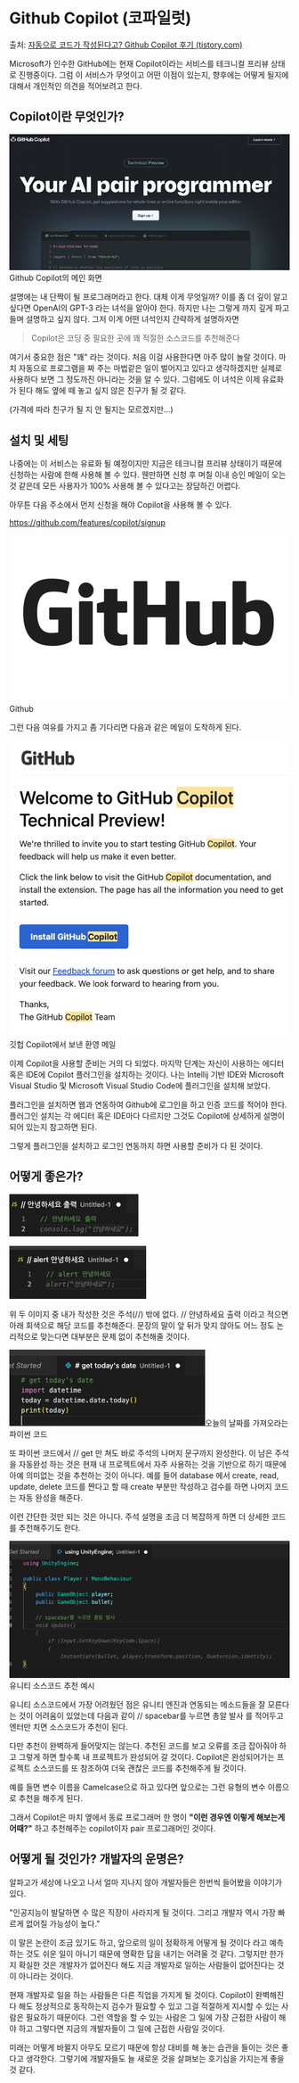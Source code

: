# Github Copilot (코파일럿)

출처: [자동으로 코드가 작성된다고? Github Copilot 후기 (tistory.com)](https://rodpold.tistory.com/16)



Microsoft가 인수한 GitHub에는 현재 Copilot이라는 서비스를 테크니컬 프리뷰 상태로 진행중이다. 그럼 이 서비스가 무엇이고 어떤 이점이 있는지, 향후에는 어떻게 될지에 대해서 개인적인 의견을 적어보려고 한다.

## Copilot이란 무엇인가?

![img](.\Images\Copilot_img_01.png)Github Copilot의 메인 화면

 

설명에는 내 단짝이 될 프로그래머라고 한다. 대체 이게 무엇일까? 이를 좀 더 깊이 알고 싶다면 OpenAI의 GPT-3 라는 녀석을 알아야 한다. 하지만 나는 그렇게 까지 깊게 파고들며 설명하고 싶지 않다. 그저 이게 어떤 녀석인지 간략하게 설명하자면

 

> Copilot은 코딩 중 필요한 곳에 꽤 적절한 소스코드를 추천해준다

 

 

여기서 중요한 점은 "꽤" 라는 것이다. 처음 이걸 사용한다면 아주 많이 놀랄 것이다. 마치 자동으로 프로그램을 짜 주는 마법같은 일이 벌어지고 있다고 생각하겠지만 실제로 사용하다 보면 그 정도까진 아니라는 것을 알 수 있다. 그럼에도 이 녀석은 이제 유료화가 된다 해도 옆에 떼 놓고 싶지 않은 친구가 될 것 같다.

(가격에 따라 친구가 될 지 안 될지는 모르겠지만...)



## 설치 및 세팅

나중에는 이 서비스는 유료화 될 예정이지만 지금은 테크니컬 프리뷰 상태이기 때문에 신청하는 사람에 한해 사용해 볼 수 있다. 웬만하면 신청 후 며칠 이내 승인 메일이 오는 것 같은데 모든 사용자가 100% 사용해 볼 수 있다고는 장담하긴 어렵다.



아무튼 다음 주소에서 먼저 신청을 해야 Copilot을 사용해 볼 수 있다.



https://github.com/features/copilot/signup

![img](.\Images\Copilot_img_02.png)Github

 

그런 다음 여유를 가지고 좀 기다리면 다음과 같은 메일이 도착하게 된다.



![img](.\Images\Copilot_img_03.png)깃헙 Copilot에서 보낸 환영 메일

 

이제 Copilot을 사용할 준비는 거의 다 되었다. 마지막 단계는 자신이 사용하는 에디터 혹은 IDE에 Copilot 플러그인을 설치하는 것이다. 나는 Intellij 기반 IDE와 Microsoft Visual Studio 및 Microsoft Visual Studio Code에 플러그인을 설치해 보았다.



플러그인을 설치하면 웹과 연동하여 Github에 로그인을 하고 인증 코드를 적어야 한다. 플러그인 설치는 각 에디터 혹은 IDE마다 다르지만 그것도 Copilot에 상세하게 설명이 되어 있는지 참고하면 된다.



그렇게 플러그인을 설치하고 로그인 연동까지 하면 사용할 준비가 다 된 것이다.





## 어떻게 좋은가?

![img](.\Images\Copilot_img_04.png)

![img](.\Images\Copilot_img_05.png)

위 두 이미지 중 내가 작성한 것은 주석(//) 밖에 없다. // 안녕하세요 출력 이라고 적으면 아래 회색으로 해당 코드를 추천해준다. 문장의 말이 앞 뒤가 맞지 않아도 어느 정도 논리적으로 맞는다면 대부분은 문제 없이 추천해줄 것이다.



![img](.\Images\Copilot_img_06.png)오늘의 날짜를 가져오라는 파이썬 코드

 

또 파이썬 코드에서 // get 만 쳐도 바로 주석의 나머지 문구까지 완성한다. 이 남은 주석을 자동완성 하는 것은 현재 내 프로젝트에서 자주 사용하는 것을 기반으로 하기 때문에 아예 의미없는 것을 추천하는 것이 아니다. 예를 들어 database 에서 create, read, update, delete 코드를 짠다고 할 때 create 부분만 작성하고 검수를 하면 나머지 코드는 자동 완성을 해준다.



이런 간단한 것만 되는 것은 아니다. 주석 설명을 조금 더 복잡하게 하면 더 상세한 코드를 추천해주기도 한다.



![img](.\Images\Copilot_img_07.png)유니티 소스코드 추천 예시

 

유니티 소스코드에서 가장 어려웠던 점은 유니티 엔진과 연동되는 메소드들을 잘 모른다는 것이 어려움이 있었는데 다음과 같이 // spacebar를 누르면 총알 발사 를 적어두고 엔터만 치면 소스코드가 추천이 된다.



다만 추천이 완벽하게 들어맞지는 않는다. 추천된 코드를 보고 오류를 조금 잡아줘야 하고 그렇게 하면 할수록 내 프로젝트가 완성되어 갈 것이다. Copilot은 완성되어가는 프로젝트 소스코드를 또 참조하여 더욱 괜찮은 코드를 추천해주게 될 것이다.



예를 들면 변수 이름을 Camelcase으로 하고 있다면 앞으로는 그런 유형의 변수 이름으로 추천을 해주게 된다.



그래서 Copilot은 마치 옆에서 동료 프로그래머 한 명이 **"이런 경우엔 이렇게 해보는게 어때?"** 하고 추천해주는 copilot이자 pair 프로그래머인 것이다.



## 어떻게 될 것인가? 개발자의 운명은?



알파고가 세상에 나오고 나서 얼마 지나지 않아 개발자들은 한번씩 들어봤을 이야기가 있다.



"인공지능이 발달하면 수 많은 직장이 사라지게 될 것이다. 그리고 개발자 역시 가장 빠르게 없어질 가능성이 높다."

 



이 말은 논란이 조금 있기도 하고, 앞으로의 일이 정확하게 어떻게 될 것이다 라고 예측하는 것도 쉬운 일이 아니기 때문에 명확한 답을 내기는 어려울 것 같다. 그렇지만 한가지 확실한 것은 개발자가 없어진다 해도 지금 개발자로 일하는 사람들이 없어진다는 것이 아니라는 것이다.



현재 개발자로 일을 하는 사람들은 다른 직업을 가지게 될 것이다. Copilot이 완벽해진다 해도 정상적으로 동작하는지 검수가 필요할 수 있고 그걸 적절하게 지시할 수 있는 사람은 필요하기 때문이다. 그런 역할을 할 수 있는 사람은 그 일에 가장 근접한 사람이 해야 하고 그렇다면 지금의 개발자들이 그 일에 근접한 사람일 것이다.



미래는 어떻게 바뀔지 아무도 모르기 때문에 항상 대비를 해 놓는 습관을 들이는 것은 좋다고 생각한다. 그렇기에 개발자들도 늘 새로운 것을 살펴보는 호기심을 가지는게 좋을 것 같다.